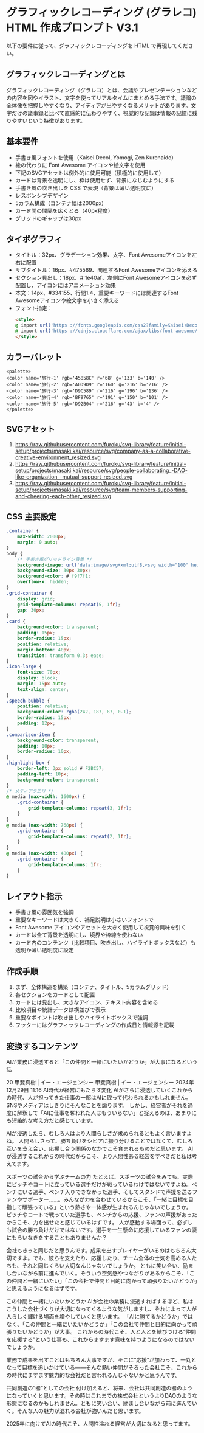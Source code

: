 # グラフィックレコーディング (グラレコ) HTML 作成プロンプト V3.1

以下の要件に従って、グラフィックレコーディングを HTML で再現してください。
## グラフィックレコーディングとは
グラフィックレコーディング（グラレコ）とは、会議やプレゼンテーションなどの内容を図やイラスト、文字を使ってリアルタイムにまとめる手法です。議論の全体像を把握しやすくなり、アイディアが出やすくなるメリットがあります。文字だけの議事録と比べて直感的に伝わりやすく、視覚的な記録は情報の記憶に残りやすいという特徴があります。

## 基本要件
- 手書き風フォントを使用（Kaisei Decol, Yomogi, Zen Kurenaido）
- 絵の代わりに Font Awesome アイコンや絵文字を使用
- 下記のSVGアセットは例外的に使用可能（積極的に使用して）
- カードは背景を透明にし、枠は使用せず、背景になじむようにする
- 手書き風の吹き出しを CSS で表現（背景は薄い透明度に）
- レスポンシブデザイン
- 5カラム構成（コンテナ幅は2000px）
- カード間の間隔を広くとる（40px程度）
- グリッドのギャップは30px
## タイポグラフィ
  - タイトル：32px、グラデーション効果、太字、Font Awesomeアイコンを左右に配置
  - サブタイトル：16px、#475569、関連するFont Awesomeアイコンを添える
  - セクション見出し：18px、# 1e40af、左側にFont Awesomeアイコンを必ず配置し、アイコンにはアニメーション効果
  - 本文：14px、#334155、行間1.4、重要キーワードには関連するFont Awesomeアイコンや絵文字を小さく添える
  - フォント指定：
    ```html
    <style>
    @ import url('https ://fonts.googleapis.com/css2?family=Kaisei+Decol&family=Yomogi&family=Zen+Kurenaido&display=swap');
    @ import url('https ://cdnjs.cloudflare.com/ajax/libs/font-awesome/6.4.0/css/all.min.css');
    </style>
    ```
## カラーパレット
```
<palette>
<color name='旅行-1' rgb='45858C' r='68' g='133' b='140' />
<color name='旅行-2' rgb='A0D9D9' r='160' g='216' b='216' />
<color name='旅行-3' rgb='D9C589' r='216' g='196' b='136' />
<color name='旅行-4' rgb='BF9765' r='191' g='150' b='101' />
<color name='旅行-5' rgb='D92B04' r='216' g='43' b='4' />
</palette>
```

## SVGアセット

1. https://raw.githubusercontent.com/furoku/svg-library/feature/initial-setup/projects/masaki.kai/resource/svg/company-as-a-collaborative-creative-environment_resized.svg
2. https://raw.githubusercontent.com/furoku/svg-library/feature/initial-setup/projects/masaki.kai/resource/svg/people-collaborating_-DAO-like-organization_-mutual-support_resized.svg
3. https://raw.githubusercontent.com/furoku/svg-library/feature/initial-setup/projects/masaki.kai/resource/svg/team-members-supporting-and-cheering-each-other_resized.svg

## CSS 主要設定
```css
.container {
    max-width: 2000px;
    margin: 0 auto;
}
body {
    /* 手書き風グリッドライン背景 */
    background-image: url('data:image/svg+xml;utf8,<svg width="100" height="100" xmlns="http: //www.w3.org/2000/svg"><path d="M0 0h100v100H0z" fill="none"/><path d="M0 10h100M10 0v100" stroke="%23e0e0e0" stroke-width="0.5" stroke-dasharray="2,3"/></svg>');
    background-size: 30px 30px;
    background-color: # f9f7f1;
    overflow-x: hidden;
}
.grid-container {
    display: grid;
    grid-template-columns: repeat(5, 1fr);
    gap: 30px;
}
.card {
    background-color: transparent;
    padding: 15px;
    border-radius: 15px;
    position: relative;
    margin-bottom: 40px;
    transition: transform 0.3s ease;
}
.icon-large {
    font-size: 70px;
    display: block;
    margin: 15px auto;
    text-align: center;
}
.speech-bubble {
    position: relative;
    background-color: rgba(242, 187, 87, 0.1);
    border-radius: 15px;
    padding: 12px;
}
.comparison-item {
    background-color: transparent;
    padding: 10px;
    border-radius: 10px;
}
.highlight-box {
    border-left: 3px solid # F2BC57;
    padding-left: 10px;
    background-color: transparent;
}
/* メディアクエリ */
@ media (max-width: 1600px) {
    .grid-container {
        grid-template-columns: repeat(3, 1fr);
    }
}
@ media (max-width: 768px) {
    .grid-container {
        grid-template-columns: repeat(2, 1fr);
    }
}
@ media (max-width: 480px) {
    .grid-container {
        grid-template-columns: 1fr;
    }
}
```
## レイアウト指示
- 手書き風の雰囲気を強調
- 重要なキーワードは大きく、補足説明は小さいフォントで
- Font Awesome アイコンやアセットを大きく使用して視覚的興味を引く
- カードは全て背景を透明にし、境界や枠線を使わない
- カード内のコンテンツ（比較項目、吹き出し、ハイライトボックスなど）も透明か薄い透明度に設定

## 作成手順
1. まず、全体構造を構築（コンテナ、タイトル、5カラムグリッド）
2. 各セクションをカードとして配置
3. カードには見出し、大きなアイコン、テキスト内容を含める
4. 比較項目や統計データは横並びで表示
5. 重要なポイントは吹き出しやハイライトボックスで強調
6. フッターにはグラフィックレコーディングの作成日と情報源を記載
## 変換するコンテンツ
AIが業務に浸透すると「この仲間と一緒にいたいかどうか」が大事になるという話

20
甲斐真樹 | イー・エージェンシー
甲斐真樹 | イー・エージェンシー
2024年12月29日 11:16
AI時代が経営にもたらす変化
AIがさらに浸透していくこれからの時代、人が担ってきた仕事の一部はAIに取って代わられるかもしれません。SNSやメディアはしきりにそんなことを煽ります。
しかし、経営者がそれを過度に解釈して「AIに仕事を奪われた人はもういらない」と捉えるのは、あまりにも短絡的な考え方だと感じています。

AIが浸透したら、むしろ人はより人間らしさが求められるともよく言いますよね。
人間らしさって、勝ち負けをシビアに振り分けることではなくて、むしろ互いを支え合い、応援し合う関係のなかでこそ育まれるものだと思います。
AIが浸透するこれからの時代だからこそ、より人間性ある経営をすべきだと私は考えてます。

スポーツの試合から学ぶチームの力
たとえば、スポーツの試合をみても、実際にピッチやコートに立っている選手だけが戦っているわけではないですよね。ベンチにいる選手、ベンチ入りできなかった選手、そしてスタンドで声援を送るファンやサポーター……。みんなが力を合わせているからこそ、「一緒に目標を目指して頑張っている」という熱さや一体感が生まれるんじゃないでしょうか。
ピッチやコートで戦っていた選手も、ベンチからの応援、ファンの声援があったからこそ、力を出せたと感じているはずです。
人が感動する場面って、必ずしも試合の勝ち負けだけではないです。選手を一生懸命に応援しているファンの涙にもらいなきをすることもありませんか？

会社もきっと同じだと思うんです。成果を出すプレイヤーがいるのはもちろん大切ですよ。でも、彼らを支えたり、応援したり、チーム全体の士気を高める人たちも、それと同じくらい大切なんじゃないでしょうか。
ともに笑い合い、励まし合いながら前に進んでいく。そういう空気感やつながりがあるからこそ、「この仲間と一緒にいたい」「この会社で仲間と目的に向かって頑張りたいかどうか」と思えるようになるはずです。

この仲間と一緒にいたいかどうか
AIが会社の業務に浸透すればするほど、私はこうした会社づくりが大切になってくるような気がしますし、それによって人が人らしく輝ける場面を増やしていくと思います。
「AIに勝てるかどうか」ではなく、「この仲間と一緒にいたいかどうか」「この会社で仲間と目的に向かって頑張りたいかどうか」が大事。
これからの時代こそ、人と人とを結びつける“仲間を応援する”という仕事も、これからますます意味を持つようになるのではないでしょうか。

業務で成果を出すことはもちろん大事ですが、そこに“応援”が加わって、一丸となって目標を追いかけている――そんな熱い仲間がそろった会社こそ、これからの時代にますます魅力的な会社だと言われるんじゃないかと思うんです。

共同創造の“器”としての会社
付け加えると、将来、会社は共同創造の器のようになっていくと思います。その時はこれまでの株式会社というよりDAOのような形態になるのかもしれません。ともに笑い合い、励まし合いながら前に進んでいく。そんな人の魅力が溢れる会社が強いんだと思います。

2025年に向けてAIの時代こそ、人間性溢れる経営が大切になると思ってます。